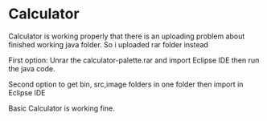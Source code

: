 # Calculator
Calculator is working properly that there is an uploading problem about finished working java folder. So i uploaded rar folder instead


First option: Unrar the calculator-palette.rar and import Eclipse IDE then run the  java code.

Second option to get bin, src,image folders in one folder then import in Eclipse IDE


Basic Calculator is working fine.
